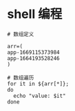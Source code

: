# shell 编程



```
# 数组定义

arr=(
app-1669115373984
app-1664193528246
)

# 数组遍历
for it in ${arr[*]};
do
  echo "value: $it"
done









```








